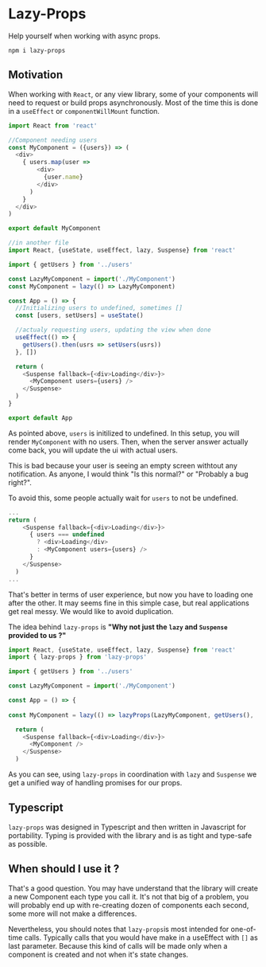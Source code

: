 # Lazy-Props

Help yourself when working with async props.
```
npm i lazy-props
```

## Motivation

When working with `React`, or any view library, some of your components will need to request or build props asynchronously. Most of the time this is done in a `useEffect` or `componentWillMount` function.

```js
import React from 'react'

//Component needing users
const MyComponent = ({users}) => (
  <div>
    { users.map(user => 
        <div>
          {user.name}
        </div>
      )
    }
  </div>
)

export default MyComponent

//in another file
import React, {useState, useEffect, lazy, Suspense} from 'react'

import { getUsers } from '../users'

const LazyMyComponent = import('./MyComponent')
const MyComponent = lazy(() => LazyMyComponent)

const App = () => {
  //Initializing users to undefined, sometimes []
  const [users, setUsers] = useState()

  //actualy requesting users, updating the view when done
  useEffect(() => {
    getUsers().then(usrs => setUsers(usrs))
  }, [])

  return (
    <Suspense fallback={<div>Loading</div>}>
      <MyComponent users={users} />
    </Suspense>
  )
}

export default App
```

As pointed above, `users` is initilized to undefined. In this setup, you will render `MyComponent` with no users. Then, when the server answer actually come back, you will update the ui with actual users.

This is bad because your user is seeing an empty screen withtout any notification. As anyone, I would think "Is this normal?" or "Probably a bug right?".

To avoid this, some people actually wait for `users` to not be undefined.

```js
...
return (
    <Suspense fallback={<div>Loading</div>}>
      { users === undefined 
        ? <div>Loading</div>
        : <MyComponent users={users} />
      }
    </Suspense>
  )
...
```
That's better in terms of user experience, but now you have to loading one after the other. It may seems fine in this simple case, but real applications get real messy. We would like to avoid duplication.

The idea behind `lazy-props` is __"Why not just the `lazy` and `Suspense` provided to us ?"__

```js
import React, {useState, useEffect, lazy, Suspense} from 'react'
import { lazy-props } from 'lazy-props'

import { getUsers } from '../users'

const LazyMyComponent = import('./MyComponent')

const App = () => {
  
const MyComponent = lazy(() => lazyProps(LazyMyComponent, getUsers(), 'users'))

  return (
    <Suspense fallback={<div>Loading</div>}>
      <MyComponent />
    </Suspense>
  )
```

As you can see, using `lazy-props` in coordination with `lazy` and `Suspense` we get a unified way of handling promises for our props.

## Typescript

`lazy-props` was designed in Typescript and then written in Javascript for portability. Typing is provided with the library and is as tight and type-safe as possible.

## When should I use it ?

That's a good question. You may have understand that the library will create a new Component each type you call it. It's not that big of a problem, you will probably end up with re-creating dozen of components each second, some more will not make a differences.

Nevertheless, you should notes that `lazy-props`is most intended for one-of-time calls. Typically calls that you would have make in a useEffect with `[]` as last parameter. Because this kind of calls will be made only when a component is created and not when it's state changes.
